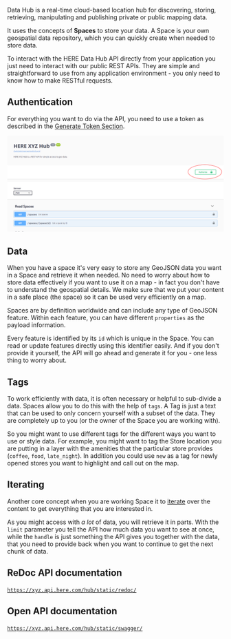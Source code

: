 Data Hub is a real-time cloud-based location hub for discovering, storing, retrieving, manipulating and publishing private or public mapping data.

It uses the concepts of **Spaces** to store your data. A Space is your own geospatial
data repository, which you can quickly create when needed to store data.

To interact with the HERE Data Hub API directly from your application you just need to interact with our public REST APIs. They are simple and straightforward to use from any application environment - you only need to know how to make RESTful requests.

## Authentication

For everything you want to do via the API, you need to use a token as described in the
[Generate Token Section](getting-token.md).

[![API](images/api-auth.png)](images/api-auth.png)

## Data

When you have a space it's very easy to store any GeoJSON data you want in a Space and retrieve it when needed.
No need to worry about how to store data effectively if you want to use it on a map - in fact
you don't have to understand the geospatial details. We make sure that we put your content in a
safe place (the space) so it can be used very efficiently on a map.

Spaces are by definition worldwide and can include any type of GeoJSON feature. Within
each feature, you can have different `properties` as the payload information.

Every feature is identified by its `id` which is unique in the Space. You can read or update
features directly using this identifier easily. And if you don't provide it yourself, the
API will go ahead and generate it for you - one less thing to worry about.

## Tags

To work efficiently with data, it is often necessary or helpful to sub-divide a data. Spaces
allow you to do this with the help of `tags`. A Tag is just a text that can be used to only
concern yourself with a subset of the data. They are completely up to you (or the owner of the
Space you are working with).

So you might want to use different tags for the different ways you want to use or style data.
For example, you might want to tag the Store location you are putting in a layer with the
amenities that the particular store provides (`coffee`, `food`, `late_night`). In addition
you could use `new` as a tag for newly opened stores you want to highlight and call out on
the map.

## Iterating

Another core concept when you are working Space it to [iterate](https://xyz.api.here.com/hub/static/redoc/#operation/iterateFeatures) over the content to get everything that you are interested in.

As you might access with *a lot* of data, you will retrieve it in parts. With the `limit` parameter
you tell the API how much data you want to see at once, while the `handle` is just something the
API gives you together with the data, that you need to provide back when you want to continue to
get the next chunk of data.

## ReDoc API documentation

[`https://xyz.api.here.com/hub/static/redoc/`](https://xyz.api.here.com/hub/static/redoc/)

## Open API documentation

[`https://xyz.api.here.com/hub/static/swagger/`](https://xyz.api.here.com/hub/static/swagger/)
